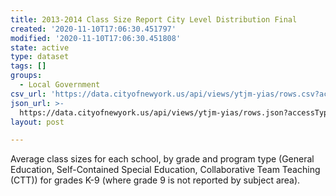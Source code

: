 ```yaml
---
title: 2013-2014 Class Size Report City Level Distribution Final
created: '2020-11-10T17:06:30.451797'
modified: '2020-11-10T17:06:30.451808'
state: active
type: dataset
tags: []
groups:
  - Local Government
csv_url: 'https://data.cityofnewyork.us/api/views/ytjm-yias/rows.csv?accessType=DOWNLOAD'
json_url: >-
  https://data.cityofnewyork.us/api/views/ytjm-yias/rows.json?accessType=DOWNLOAD
layout: post

---
```

Average class sizes for each school, by grade and program type (General Education, Self-Contained Special Education, Collaborative Team Teaching (CTT)) for grades K-9 (where grade 9 is not reported by subject area).
